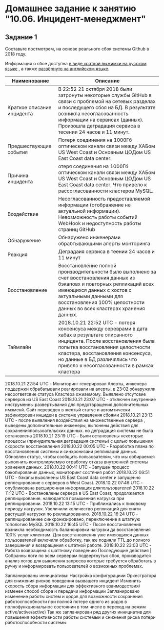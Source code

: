 # Домашнее задание к занятию "10.06. Инцидент-менеджмент"

## Задание 1

Составьте постмотрем, на основе реального сбоя системы Github в 2018 году.

Информация о сбое доступна [в виде краткой выжимки на русском языке](https://habr.com/ru/post/427301/) , а
также [развёрнуто на английском языке](https://github.blog/2018-10-30-oct21-post-incident-analysis/).


Наименование               |                                                     Описание
-------------------------- | -----------------------------------------------------------------------------------------------------------------------------------------------
Краткое описание инцидента | В 22:52 21 октября 2018 были затронуты некоторые службы GitHub в связи с проблемой на сетевых разделах и последущего сбоя на БД. В результате возникла       несогласованность информации на сервисах (данных). Произошла деградация сервиса в тесении 24 часов и 11 минут.
Предшествующие события     | Потеря соединения на 1000Гб оптическом канали связи между ХАБом US West Coast и Основным ЦОДом US East Coast data center.
Причина инцидента          | отеря соединения на 1000Гб оптическом канали связи между ХАБом US West Coast и Основным ЦОДом US East Coast data center. Что привело к рассогласованности кластеров MySQL.
Воздействие                | Несогласованность предоставляемой информации (отображение не актуальной информации). Невозможность работы событий WebHook и недоступность работы страниц GitHub
Обнаружение                | Обнаружено инженерами обрабтывающими алерты монторинга
Реакция                    | Деградаия сервиса в теении 24 часов и 11 минут
Восстановление             | 	Восстановление полной производительности было выполнено за счет восстановления данных из бэкаповх и повторных репликаций всех имеющихся данных с хостов с актуальными данными для восстановления 100% целостности данных во всех кластерах хранения данных.
Таймлайн                   | 2018.10.21 22:52 UTC - потеря консенсуса между сереврами в дата хабах в результате описанного инцидента. После восстановления была попытка восстановления целостности кластера, восстановления консенсуса, но данные в БД различялись что привело к несогласованности в рамках кластера
2018.10.21 22:54 UTC - Мониторинг генерировал Алерты, инженера поддержки обрабатывали реагировали на алерты, в 23:02 обнаружили несоответсвие статуса Кластера ожиаемому. Выявлено отсутсвие серверов из US East Coast
2018.10.21 23:07 UTC - отключен внутренние инструменны развертывания для предотвращения дополнительных имзменй. Сайт переведен в желтый статус и автомтически зафикисрован инциден в системе управления сбоями
2018.10.21 23:13 UTC - после выявления воздействия на множественные сервера , выведены дополнительные инженеры, выпонены действия для сохраненияпользоательских данных. но деградация системы не была остановлена
2018.10.21 23:19 UTC - Были остановлены некоторые процессы (принудительная деградация системы) с целью повышения скорости восстановления
2018.10.22 00:05 UTC - Разработка плана по восстановления системы и синхронизаии репликаций данных. Обновлен статус, чтобы сообщить пользователям, что мы собираемся выполнить контролируемую отработку отказа внутренней системы хранения данных.
2018.10.22 00:41 UTC - Запущен процесс бэкопирования данных, мониторинг состяния работ
2018.10.22 06:51 UTC - бэкапы выаолнены US East Coast data center и запущенно реплецирование с серверов в West Coast.
2018.10.22 07:46 UTC - опубликована расширенная информация дляпользователей
2018.10.22 11:12 UTC - Востановлены сервера в US East Coast, продолжается реплицирование. налюдается повышенная нагрузка при реплицировании.
2018.10.22 13:15 UTC - Приближались к пиковому периоду нагрузок. Увеличили количество репликаций для сняти растущей нагрузки по реклицированию.
2018.10.22 16:24 UTC - реплицированиее синхронизировано, переключение в штатную топологию MySQL
2018.10.22 16:45 UTC - После восстановления возникла необходимость балансировки нагрузки да восстановления 100% услуг клиентам. Для восстановления уже имеющихся данных пользователей включили обработку, так же подняли TTL до полного завершения и возвращения к штатной работе.
2018.10.22 23:03 UTC - Работа возвращена к шаттному поведению
Последующие действия      | 	
Собранны логи по всем серверам подвергнутых сбоя, производится анализ логов для выявления запросов которые требуется обработать в ручну и информировать пользователей о возможных проблемах.

Запланированы иннициативы:
Настройка конфигурациии Оркестратора для снижения рисков поведения вызвашего инцидент
Изменить скорость сбора информации для эффективного взаимодествия/ изменен способ сбора и передачи информации
Запланировано изменение работы систем и цодов для возможности сохранения работоспособности при полной потере одного из цодов в полнофункциональнос состоянии в том числе в переход на режим active/active/active)
Так же запланирован ряд других иннициатив для повышения ээфективности работы системыи и снижения риска потери работоспособности системы
